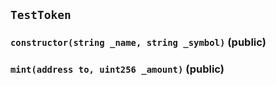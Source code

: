 ## `TestToken`






### `constructor(string _name, string _symbol)` (public)





### `mint(address to, uint256 _amount)` (public)






